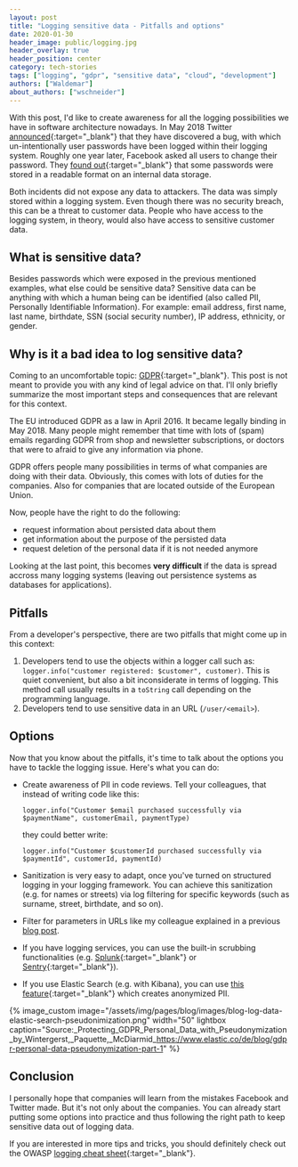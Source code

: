 ```yaml
---
layout: post
title: "Logging sensitive data - Pitfalls and options"
date: 2020-01-30
header_image: public/logging.jpg
header_overlay: true
header_position: center
category: tech-stories
tags: ["logging", "gdpr", "sensitive data", "cloud", "development"]
authors: ["Waldemar"]
about_authors: ["wschneider"]
---
```


With this post, I'd like to create awareness for all the logging possibilities we have in software architecture nowadays.
In May 2018 Twitter [announced](https://blog.twitter.com/official/en_us/topics/company/2018/keeping-your-account-secure.html){:target="_blank"} that they have discovered a bug, with which un-intentionally user passwords have been logged within their logging system.
Roughly one year later, Facebook asked all users to change their password.
They [found out](https://about.fb.com/news/2019/03/keeping-passwords-secure/){:target="_blank"} that some passwords were stored in a readable format on an internal data storage.

Both incidents did not expose any data to attackers.
The data was simply stored within a logging system.
Even though there was no security breach, this can be a threat to customer data.
People who have access to the logging system, in theory, would also have access to sensitive customer data. 

## What is sensitive data?

Besides passwords which were exposed in the previous mentioned examples, what else could be sensitive data?
Sensitive data can be anything with which a human being can be identified (also called PII, Personally Identifiable Information).
For example: email address, first name, last name, birthdate, SSN (social security number), IP address, ethnicity, or gender.

## Why is it a bad idea to log sensitive data?

Coming to an uncomfortable topic: [GDPR](https://en.wikipedia.org/wiki/General_Data_Protection_Regulation){:target="_blank"}.
This post is not meant to provide you with any kind of legal advice on that.
I'll only briefly summarize the most important steps and consequences that are relevant for this context.

The EU introduced GDPR as a law in April 2016.
It became legally binding in May 2018.
Many people might remember that time with lots of (spam) emails regarding GDPR from shop and newsletter subscriptions, or doctors that were to afraid to give any information via phone.

GDPR offers people many possibilities in terms of what companies are doing with their data.
Obviously, this comes with lots of duties for the companies.
Also for companies that are located outside of the European Union. 

Now, people have the right to do the following:

- request information about persisted data about them
- get information about the purpose of the persisted data 
- request deletion of the personal data if it is not needed anymore

Looking at the last point, this becomes **very difficult** if the data is spread accross many logging systems (leaving out persistence systems as databases for applications).

## Pitfalls

From a developer's perspective, there are two pitfalls that might come up in this context:

1. Developers tend to use the objects within a logger call such as: `logger.info("customer registered: $customer", customer)`. This is quiet convenient, but also a bit inconsiderate in terms of logging. This method call usually results in a `toString` call depending on the programming language. 
2. Developers tend to use sensitive data in an URL (`/user/<email>`).

## Options

Now that you know about the pitfalls, it's time to talk about the options you have to tackle the logging issue.
Here's what you can do:

- Create awareness of PII in code reviews. Tell your colleagues, that instead of writing code like this:
  
  `logger.info("Customer $email purchased successfully via $paymentName", customerEmail, paymentType)` 
  
  they could better write:
  
  `logger.info("Customer $customerId purchased successfully via $paymentId", customerId, paymentId)` 

- Sanitization is very easy to adapt, once you've turned on structured logging in your logging framework. You can achieve this sanitization (e.g. for names or streets) via log filtering for specific keywords (such as surname, street, birthdate, and so on).

- Filter for parameters in URLs like my colleague explained in a previous [blog post](/blog/coding/how-to-filter-unwanted-logs-from-heroku-papertrail/).

- If you have logging services, you can use the built-in scrubbing functionalities (e.g. [Splunk](https://docs.splunk.com/Documentation/Splunk/8.0.1/SearchReference/Scrub){:target="_blank"} or [Sentry](https://docs.sentry.io/data-management/sensitive-data/#server-side-scrubbing){:target="_blank"}).

- If you use Elastic Search (e.g. with Kibana), you can use [this feature](https://www.elastic.co/blog/gdpr-personal-data-pseudonymization-part-1){:target="_blank"} which creates anonymized PII. 

{% image_custom image="/assets/img/pages/blog/images/blog-log-data-elastic-search-pseudonimization.png" width="50" lightbox caption="Source:_Protecting_GDPR_Personal_Data_with_Pseudonymization_by_Wintergerst,_Paquette,_McDiarmid_https://www.elastic.co/de/blog/gdpr-personal-data-pseudonymization-part-1" %}

## Conclusion

I personally hope that companies will learn from the mistakes Facebook and Twitter made.
But it's not only about the companies.
You can already start putting some options into practice and thus following the right path to keep sensitive data out of logging data.   

If you are interested in more tips and tricks, you should definitely check out the OWASP [logging cheat sheet](https://owasp.org/www-project-cheat-sheets/cheatsheets/Logging_Cheat_Sheet.html){:target="_blank"}.